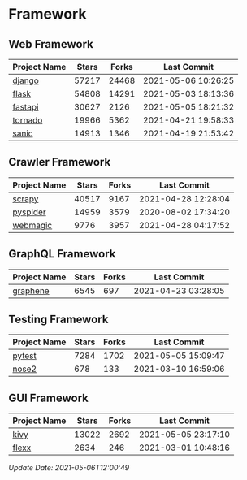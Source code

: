 # Framework

## Web Framework
| Project Name | Stars | Forks | Last Commit |
| ------------ | ----- | ----- | ----------- |
| [django](https://github.com/django/django) | 57217 | 24468 | 2021-05-06 10:26:25 |
| [flask](https://github.com/pallets/flask) | 54808 | 14291 | 2021-05-03 18:13:36 |
| [fastapi](https://github.com/tiangolo/fastapi) | 30627 | 2126 | 2021-05-05 18:21:32 |
| [tornado](https://github.com/tornadoweb/tornado) | 19966 | 5362 | 2021-04-21 19:58:33 |
| [sanic](https://github.com/sanic-org/sanic) | 14913 | 1346 | 2021-04-19 21:53:42 |

## Crawler Framework
| Project Name | Stars | Forks | Last Commit |
| ------------ | ----- | ----- | ----------- |
| [scrapy](https://github.com/scrapy/scrapy) | 40517 | 9167 | 2021-04-28 12:28:04 |
| [pyspider](https://github.com/binux/pyspider) | 14959 | 3579 | 2020-08-02 17:34:20 |
| [webmagic](https://github.com/code4craft/webmagic) | 9776 | 3957 | 2021-04-28 04:17:52 |

## GraphQL Framework
| Project Name | Stars | Forks | Last Commit |
| ------------ | ----- | ----- | ----------- |
| [graphene](https://github.com/graphql-python/graphene) | 6545 | 697 | 2021-04-23 03:28:05 |

## Testing Framework
| Project Name | Stars | Forks | Last Commit |
| ------------ | ----- | ----- | ----------- |
| [pytest](https://github.com/pytest-dev/pytest) | 7284 | 1702 | 2021-05-05 15:09:47 |
| [nose2](https://github.com/nose-devs/nose2) | 678 | 133 | 2021-03-10 16:59:06 |

## GUI Framework
| Project Name | Stars | Forks | Last Commit |
| ------------ | ----- | ----- | ----------- |
| [kivy](https://github.com/kivy/kivy) | 13022 | 2692 | 2021-05-05 23:17:10 |
| [flexx](https://github.com/flexxui/flexx) | 2634 | 246 | 2021-03-01 10:48:16 |

*Update Date: 2021-05-06T12:00:49*